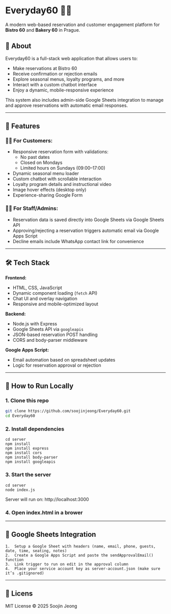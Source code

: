 # Everyday60 🍰✨  
A modern web-based reservation and customer engagement platform for **Bistro 60** and **Bakery 60** in Prague.

## 🌟 About
Everyday60 is a full-stack web application that allows users to:
- Make reservations at Bistro 60
- Receive confirmation or rejection emails
- Explore seasonal menus, loyalty programs, and more
- Interact with a custom chatbot interface
- Enjoy a dynamic, mobile-responsive experience

This system also includes admin-side Google Sheets integration to manage and approve reservations with automatic email responses.

---

## 🔧 Features

### 🧑‍🍳 For Customers:
- Responsive reservation form with validations:
  - No past dates
  - Closed on Mondays
  - Limited hours on Sundays (09:00–17:00)
- Dynamic seasonal menu loader
- Custom chatbot with scrollable interaction
- Loyalty program details and instructional video
- Image hover effects (desktop only)
- Experience-sharing Google Form

### 🧑‍💼 For Staff/Admins:
- Reservation data is saved directly into Google Sheets via Google Sheets API
- Approving/rejecting a reservation triggers automatic email via Google Apps Script
- Decline emails include WhatsApp contact link for convenience

---

## 🛠 Tech Stack

**Frontend:**
- HTML, CSS, JavaScript
- Dynamic component loading (`fetch` API)
- Chat UI and overlay navigation
- Responsive and mobile-optimized layout

**Backend:**
- Node.js with Express
- Google Sheets API via `googleapis`
- JSON-based reservation POST handling
- CORS and body-parser middleware

**Google Apps Script:**
- Email automation based on spreadsheet updates
- Logic for reservation approval or rejection

---

## 🚀 How to Run Locally

### 1. Clone this repo
```bash
git clone https://github.com/soojinjeong/Everyday60.git
cd Everyday60
```


### 2. Install dependencies



```
cd server
npm install
npm install express
npm install cors
npm install body-parser
npm install googleapis
```



### 3. Start the server

```
cd server
node index.js
```

Server will run on: http://localhost:3000



### 4. Open index.html in a brower



---



## 📧 Google Sheets Integration



	1.	Setup a Google Sheet with headers (name, email, phone, guests, date, time, seating, notes)
	2.	Create a Google Apps Script and paste the sendApprovalEmail() function
	3.	Link trigger to run on edit in the approval column
	4.	Place your service account key as server-account.json (make sure it’s .gitignored)


 
---



## 📄 Licens

MIT License
© 2025 Soojin Jeong

